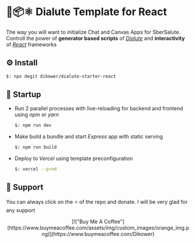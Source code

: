 # 🧶📦⚛  Dialute Template for React
The way you will want to initialize Chat and Canvas Apps for SberSalute.
Controll the power of __generator based scripts__ of _[Dialute](https://github.com/Dikower/Dialute)_ and __interactivity__ of _[React](https://reactjs.org/)_ frameworks

## ⚙️ Install
```bash
$: npx degit dikower/dialute-starter-react
```

## 🚀 Startup
* Run 2 parallel processes with live-reloading for backend and frontend using _npm_ or _yarn_
  ```bash
  $: npm run dev
  ```
* Make build a bundle and start _Express_ app with static serving
  ```bash
  $: npm run build
  ```
* Deploy to _Vercel_ using template preconfiguration
  ```bash
  $: vercel --prod
  ```

## 🥰 Support
You can always click on the ⭐️ of the repo and donate. I will be very glad for any support
<div style="text-align:center">
  [!["Buy Me A Coffee"](https://www.buymeacoffee.com/assets/img/custom_images/orange_img.png)](https://www.buymeacoffee.com/Dikower)
</div>
